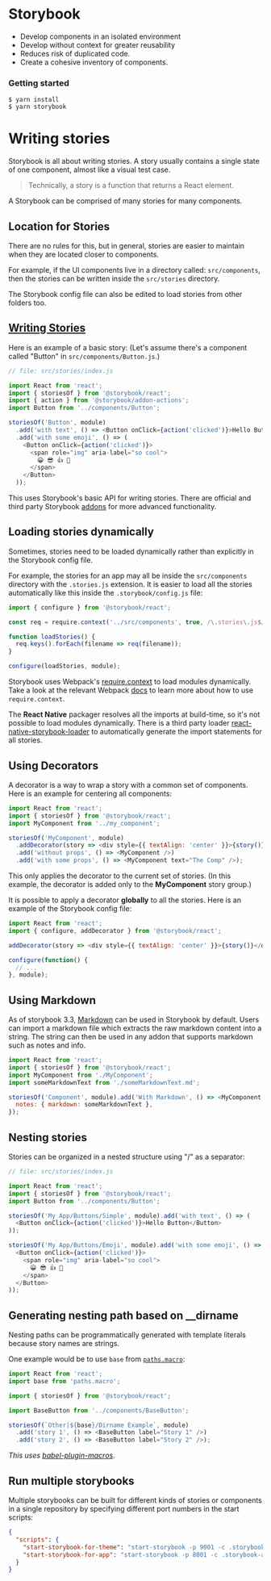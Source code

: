 # Storybook

  - Develop components in an isolated environment
  - Develop without context for greater reusability
  - Reduces risk of duplicated code.
  - Create a cohesive inventory of components.

### Getting started

```
$ yarn install
$ yarn storybook
```

# Writing stories

Storybook is all about writing stories. A story usually contains a single state of one component, almost like a visual test case.

> Technically, a story is a function that returns a React element.

A Storybook can be comprised of many stories for many components.

## Location for Stories

There are no rules for this, but in general, stories are easier to maintain when they are located closer to components.

For example, if the UI components live in a directory called: `src/components`, then the stories can be written inside the `src/stories` directory.

The Storybook config file can also be edited to load stories from other folders too.

## [Writing Stories](https://storybook.js.org/basics/writing-stories/)

Here is an example of a basic story:
(Let's assume there's a component called "Button" in `src/components/Button.js`.)

```js
// file: src/stories/index.js

import React from 'react';
import { storiesOf } from '@storybook/react';
import { action } from '@storybook/addon-actions';
import Button from '../components/Button';

storiesOf('Button', module)
  .add('with text', () => <Button onClick={action('clicked')}>Hello Button</Button>)
  .add('with some emoji', () => (
    <Button onClick={action('clicked')}>
      <span role="img" aria-label="so cool">
        😀 😎 👍 💯
      </span>
    </Button>
  ));
```

This uses Storybook's basic API for writing stories. There are official and third party Storybook [addons](/addons/introduction) for more advanced functionality.

## Loading stories dynamically

Sometimes, stories need to be loaded dynamically rather than explicitly in the Storybook config file.

For example, the stories for an app may all be inside the `src/components` directory with the `.stories.js` extension. It is easier to load all the stories automatically like this inside the `.storybook/config.js` file:

```js
import { configure } from '@storybook/react';

const req = require.context('../src/components', true, /\.stories\.js$/);

function loadStories() {
  req.keys().forEach(filename => req(filename));
}

configure(loadStories, module);
```

Storybook uses Webpack's [require.context](https://webpack.js.org/guides/dependency-management/#require-context) to load modules dynamically. Take a look at the relevant Webpack [docs](https://webpack.js.org/guides/dependency-management/#require-context) to learn more about how to use `require.context`.

The **React Native** packager resolves all the imports at build-time, so it's not possible to load modules dynamically. There is a third party loader  [react-native-storybook-loader](https://github.com/elderfo/react-native-storybook-loader) to automatically generate the import statements for all stories.

## Using Decorators

A decorator is a way to wrap a story with a common set of components. Here is an example for centering all components:

```js
import React from 'react';
import { storiesOf } from '@storybook/react';
import MyComponent from '../my_component';

storiesOf('MyComponent', module)
  .addDecorator(story => <div style={{ textAlign: 'center' }}>{story()}</div>)
  .add('without props', () => <MyComponent />)
  .add('with some props', () => <MyComponent text="The Comp" />);
```

This only applies the decorator to the current set of stories. (In this example, the decorator is added only to the **MyComponent** story group.)

It is possible to apply a decorator **globally** to all the stories. Here is an example of the Storybook config file:

```js
import React from 'react';
import { configure, addDecorator } from '@storybook/react';

addDecorator(story => <div style={{ textAlign: 'center' }}>{story()}</div>);

configure(function() {
  // ...
}, module);
```

## Using Markdown

As of storybook 3.3, [Markdown](https://github.com/adam-p/markdown-here/wiki/Markdown-Cheatsheet) can be used in Storybook by default. Users can import a markdown file which extracts the raw markdown content into a string. The string can then be used in any addon that supports markdown such as notes and info.

```js
import React from 'react';
import { storiesOf } from '@storybook/react';
import MyComponent from './MyComponent';
import someMarkdownText from './someMarkdownText.md';

storiesOf('Component', module).add('With Markdown', () => <MyComponent />, {
  notes: { markdown: someMarkdownText },
});
```

## Nesting stories

Stories can be organized in a nested structure using "/" as a separator:

```js
// file: src/stories/index.js

import React from 'react';
import { storiesOf } from '@storybook/react';
import Button from '../components/Button';

storiesOf('My App/Buttons/Simple', module).add('with text', () => (
  <Button onClick={action('clicked')}>Hello Button</Button>
));

storiesOf('My App/Buttons/Emoji', module).add('with some emoji', () => (
  <Button onClick={action('clicked')}>
    <span role="img" aria-label="so cool">
      😀 😎 👍 💯
    </span>
  </Button>
));
```

## Generating nesting path based on \_\_dirname

Nesting paths can be programmatically generated with template literals because story names are strings.

One example would be to use `base` from [`paths.macro`](https://github.com/storybooks/paths.macro):

```js
import React from 'react';
import base from 'paths.macro';

import { storiesOf } from '@storybook/react';

import BaseButton from '../components/BaseButton';

storiesOf(`Other|${base}/Dirname Example`, module)
  .add('story 1', () => <BaseButton label="Story 1" />)
  .add('story 2', () => <BaseButton label="Story 2" />);
```

_This uses [babel-plugin-macros](https://github.com/kentcdodds/babel-plugin-macros)_.

## Run multiple storybooks

Multiple storybooks can be built for different kinds of stories or components in a single repository by specifying different port numbers in the start scripts:

```json
{
  "scripts": {
    "start-storybook-for-theme": "start-storybook -p 9001 -c .storybook-theme",
    "start-storybook-for-app": "start-storybook -p 8001 -c .storybook-app"
  }
}
```
